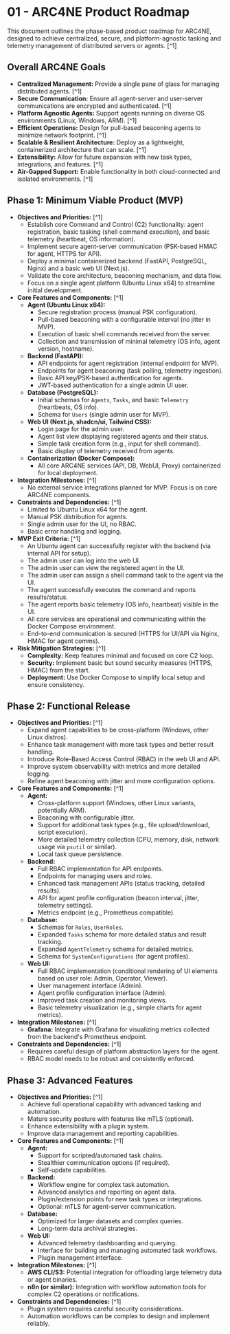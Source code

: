 # 01 - ARC4NE Product Roadmap

This document outlines the phase-based product roadmap for ARC4NE, designed to achieve centralized, secure, and platform-agnostic tasking and telemetry management of distributed servers or agents. [^1]

## Overall ARC4NE Goals

*   **Centralized Management:** Provide a single pane of glass for managing distributed agents. [^1]
*   **Secure Communication:** Ensure all agent-server and user-server communications are encrypted and authenticated. [^1]
*   **Platform Agnostic Agents:** Support agents running on diverse OS environments (Linux, Windows, ARM). [^1]
*   **Efficient Operations:** Design for pull-based beaconing agents to minimize network footprint. [^1]
*   **Scalable & Resilient Architecture:** Deploy as a lightweight, containerized architecture that can scale. [^1]
*   **Extensibility:** Allow for future expansion with new task types, integrations, and features. [^1]
*   **Air-Gapped Support:** Enable functionality in both cloud-connected and isolated environments. [^1]

## Phase 1: Minimum Viable Product (MVP)

*   **Objectives and Priorities:** [^1]
    *   Establish core Command and Control (C2) functionality: agent registration, basic tasking (shell command execution), and basic telemetry (heartbeat, OS information).
    *   Implement secure agent-server communication (PSK-based HMAC for agent, HTTPS for API).
    *   Deploy a minimal containerized backend (FastAPI, PostgreSQL, Nginx) and a basic web UI (Next.js).
    *   Validate the core architecture, beaconing mechanism, and data flow.
    *   Focus on a single agent platform (Ubuntu Linux x64) to streamline initial development.
*   **Core Features and Components:** [^1]
    *   **Agent (Ubuntu Linux x64):**
        *   Secure registration process (manual PSK configuration).
        *   Pull-based beaconing with a configurable interval (no jitter in MVP).
        *   Execution of basic shell commands received from the server.
        *   Collection and transmission of minimal telemetry (OS info, agent version, hostname).
    *   **Backend (FastAPI):**
        *   API endpoints for agent registration (internal endpoint for MVP).
        *   Endpoints for agent beaconing (task polling, telemetry ingestion).
        *   Basic API key/PSK-based authentication for agents.
        *   JWT-based authentication for a single admin UI user.
    *   **Database (PostgreSQL):**
        *   Initial schemas for `Agents`, `Tasks`, and basic `Telemetry` (heartbeats, OS info).
        *   Schema for `Users` (single admin user for MVP).
    *   **Web UI (Next.js, shadcn/ui, Tailwind CSS):**
        *   Login page for the admin user.
        *   Agent list view displaying registered agents and their status.
        *   Simple task creation form (e.g., input for shell command).
        *   Basic display of telemetry received from agents.
    *   **Containerization (Docker Compose):**
        *   All core ARC4NE services (API, DB, WebUI, Proxy) containerized for local deployment.
*   **Integration Milestones:** [^1]
    *   No external service integrations planned for MVP. Focus is on core ARC4NE components.
*   **Constraints and Dependencies:** [^1]
    *   Limited to Ubuntu Linux x64 for the agent.
    *   Manual PSK distribution for agents.
    *   Single admin user for the UI, no RBAC.
    *   Basic error handling and logging.
*   **MVP Exit Criteria:** [^1]
    *   An Ubuntu agent can successfully register with the backend (via internal API for setup).
    *   The admin user can log into the web UI.
    *   The admin user can view the registered agent in the UI.
    *   The admin user can assign a shell command task to the agent via the UI.
    *   The agent successfully executes the command and reports results/status.
    *   The agent reports basic telemetry (OS info, heartbeat) visible in the UI.
    *   All core services are operational and communicating within the Docker Compose environment.
    *   End-to-end communication is secured (HTTPS for UI/API via Nginx, HMAC for agent comms).
*   **Risk Mitigation Strategies:** [^1]
    *   **Complexity:** Keep features minimal and focused on core C2 loop.
    *   **Security:** Implement basic but sound security measures (HTTPS, HMAC) from the start.
    *   **Deployment:** Use Docker Compose to simplify local setup and ensure consistency.

## Phase 2: Functional Release

*   **Objectives and Priorities:** [^1]
    *   Expand agent capabilities to be cross-platform (Windows, other Linux distros).
    *   Enhance task management with more task types and better result handling.
    *   Introduce Role-Based Access Control (RBAC) in the web UI and API.
    *   Improve system observability with metrics and more detailed logging.
    *   Refine agent beaconing with jitter and more configuration options.
*   **Core Features and Components:** [^1]
    *   **Agent:**
        *   Cross-platform support (Windows, other Linux variants, potentially ARM).
        *   Beaconing with configurable jitter.
        *   Support for additional task types (e.g., file upload/download, script execution).
        *   More detailed telemetry collection (CPU, memory, disk, network usage via `psutil` or similar).
        *   Local task queue persistence.
    *   **Backend:**
        *   Full RBAC implementation for API endpoints.
        *   Endpoints for managing users and roles.
        *   Enhanced task management APIs (status tracking, detailed results).
        *   API for agent profile configuration (beacon interval, jitter, telemetry settings).
        *   Metrics endpoint (e.g., Prometheus compatible).
    *   **Database:**
        *   Schemas for `Roles`, `UserRoles`.
        *   Expanded `Tasks` schema for more detailed status and result tracking.
        *   Expanded `AgentTelemetry` schema for detailed metrics.
        *   Schema for `SystemConfigurations` (for agent profiles).
    *   **Web UI:**
        *   Full RBAC implementation (conditional rendering of UI elements based on user role: Admin, Operator, Viewer).
        *   User management interface (Admin).
        *   Agent profile configuration interface (Admin).
        *   Improved task creation and monitoring views.
        *   Basic telemetry visualization (e.g., simple charts for agent metrics).
*   **Integration Milestones:** [^1]
    *   **Grafana:** Integrate with Grafana for visualizing metrics collected from the backend's Prometheus endpoint.
*   **Constraints and Dependencies:** [^1]
    *   Requires careful design of platform abstraction layers for the agent.
    *   RBAC model needs to be robust and consistently enforced.

## Phase 3: Advanced Features

*   **Objectives and Priorities:** [^1]
    *   Achieve full operational capability with advanced tasking and automation.
    *   Mature security posture with features like mTLS (optional).
    *   Enhance extensibility with a plugin system.
    *   Improve data management and reporting capabilities.
*   **Core Features and Components:** [^1]
    *   **Agent:**
        *   Support for scripted/automated task chains.
        *   Stealthier communication options (if required).
        *   Self-update capabilities.
    *   **Backend:**
        *   Workflow engine for complex task automation.
        *   Advanced analytics and reporting on agent data.
        *   Plugin/extension points for new task types or integrations.
        *   Optional: mTLS for agent-server communication.
    *   **Database:**
        *   Optimized for larger datasets and complex queries.
        *   Long-term data archival strategies.
    *   **Web UI:**
        *   Advanced telemetry dashboarding and querying.
        *   Interface for building and managing automated task workflows.
        *   Plugin management interface.
*   **Integration Milestones:** [^1]
    *   **AWS CLI/S3:** Potential integration for offloading large telemetry data or agent binaries.
    *   **n8n (or similar):** Integration with workflow automation tools for complex C2 operations or notifications.
*   **Constraints and Dependencies:** [^1]
    *   Plugin system requires careful security considerations.
    *   Automation workflows can be complex to design and implement reliably.
